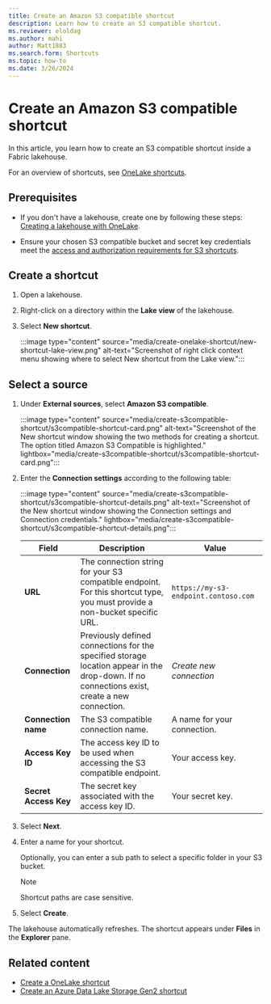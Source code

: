 ```yaml
---
title: Create an Amazon S3 compatible shortcut
description: Learn how to create an S3 compatible shortcut.
ms.reviewer: eloldag
ms.author: mahi
author: Matt1883
ms.search.form: Shortcuts
ms.topic: how-to
ms.date: 3/26/2024
---
```


# Create an Amazon S3 compatible shortcut

In this article, you learn how to create an S3 compatible shortcut inside a Fabric lakehouse.

For an overview of shortcuts, see [OneLake shortcuts](onelake-shortcuts.md).

## Prerequisites

- If you don't have a lakehouse, create one by following these steps: [Creating a lakehouse with OneLake](create-lakehouse-onelake.md).

- Ensure your chosen S3 compatible bucket and secret key credentials meet the [access and authorization requirements for S3 shortcuts](onelake-shortcuts.md#s3-shortcuts).

## Create a shortcut

1. Open a lakehouse.

1. Right-click on a directory within the **Lake view** of the lakehouse.

1. Select **New shortcut**.

   :::image type="content" source="media/create-onelake-shortcut/new-shortcut-lake-view.png" alt-text="Screenshot of right click context menu showing where to select New shortcut from the Lake view.":::

## Select a source

1. Under **External sources**, select **Amazon S3 compatible**.
    
    :::image type="content" source="media/create-s3compatible-shortcut/s3compatible-shortcut-card.png" alt-text="Screenshot of the New shortcut window showing the two methods for creating a shortcut. The option titled Amazon S3 Compatible is highlighted." lightbox="media/create-s3compatible-shortcut/s3compatible-shortcut-card.png":::

1. Enter the **Connection settings** according to the following table:

    :::image type="content" source="media/create-s3compatible-shortcut/s3compatible-shortcut-details.png" alt-text="Screenshot of the New shortcut window showing the Connection settings and Connection credentials." lightbox="media/create-s3compatible-shortcut/s3compatible-shortcut-details.png":::

      |Field | Description| Value|
      |-----|-----| -----|
      | **URL**| The connection string for your S3 compatible endpoint. For this shortcut type, you must provide a non-bucket specific URL. | `https://my-s3-endpoint.contoso.com` |
      |**Connection** | Previously defined connections for the specified storage location appear in the drop-down. If no connections exist, create a new connection.| *Create new connection* |
      |**Connection name** | The S3 compatible connection name.| A name for your connection.|
      |**Access Key ID**| The access key ID to be used when accessing the S3 compatible endpoint. | Your access key.|
      |**Secret Access Key**| The secret key associated with the access key ID. | Your secret key.|

1. Select **Next**.

1. Enter a name for your shortcut.

    Optionally, you can enter a sub path to select a specific folder in your S3 bucket.
    > [!NOTE]
    > Shortcut paths are case sensitive.

1. Select **Create**.

The lakehouse automatically refreshes. The shortcut appears under **Files** in the **Explorer** pane.

## Related content

- [Create a OneLake shortcut](create-onelake-shortcut.md)
- [Create an Azure Data Lake Storage Gen2 shortcut](create-adls-shortcut.md)
